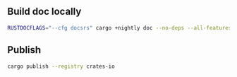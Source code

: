 ## Build doc locally

```sh
RUSTDOCFLAGS="--cfg docsrs" cargo +nightly doc --no-deps --all-features --open
```

## Publish

```sh
cargo publish --registry crates-io
```
